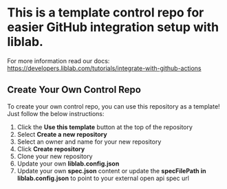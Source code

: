 # This is a template control repo for easier GitHub integration setup with liblab.

For more information read our docs: https://developers.liblab.com/tutorials/integrate-with-github-actions

## Create Your Own Control Repo

To create your own control repo, you can use this repository as a template! Just follow the below instructions:

1. Click the **Use this template** button at the top of the repository
2. Select **Create a new repository**
3. Select an owner and name for your new repository
4. Click **Create repository**
5. Clone your new repository
6. Update your own **liblab.config.json**
7. Update your own **spec.json** content or update the **specFilePath in liblab.config.json** to point to your external open api spec url
